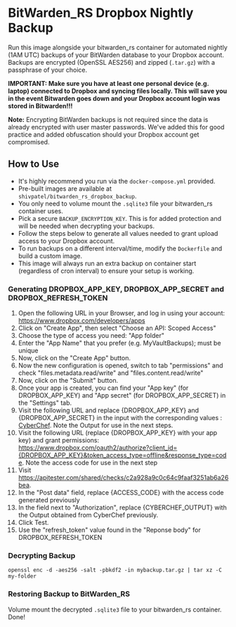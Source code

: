 # BitWarden_RS Dropbox Nightly Backup
Run this image alongside your bitwarden_rs container for automated nightly (1AM UTC) backups of your BitWarden database to your Dropbox account. Backups are encrypted (OpenSSL AES256) and zipped (`.tar.gz`) with a passphrase of your choice.

**IMPORTANT: Make sure you have at least one personal device (e.g. laptop) connected to Dropbox and syncing files locally. This will save you in the event Bitwarden goes down and your Dropbox account login was stored in Bitwarden!!!**

**Note:** Encrypting BitWarden backups is not required since the data is already encrypted with user master passwords. We've added this for good practice and added obfuscation should your Dropbox account get compromised.

## How to Use
- It's highly recommend you run via the `docker-compose.yml` provided.
- Pre-built images are available at `shivpatel/bitwarden_rs_dropbox_backup`.
- You only need to volume mount the `.sqlite3` file your bitwarden_rs container uses.
- Pick a secure `BACKUP_ENCRYPTION_KEY`. This is for added protection and will be needed when decrypting your backups.
- Follow the steps below to generate all values needed to grant upload access to your Dropbox account.
- To run backups on a different interval/time, modify the `Dockerfile` and build a custom image.
- This image will always run an extra backup on container start (regardless of cron interval) to ensure your setup is working.

### Generating DROPBOX_APP_KEY, DROPBOX_APP_SECRET and DROPBOX_REFRESH_TOKEN
1. Open the following URL in your Browser, and log in using your account: https://www.dropbox.com/developers/apps
2. Click on "Create App", then select "Choose an API: Scoped Access"
3. Choose the type of access you need: "App folder"
4. Enter the "App Name" that you prefer (e.g. MyVaultBackups); must be unique
5. Now, click on the "Create App" button.
6. Now the new configuration is opened, switch to tab "permissions" and check "files.metadata.read/write" and "files.content.read/write"
7. Now, click on the "Submit" button.
8. Once your app is created, you can find your "App key" (for DROPBOX_APP_KEY) and "App secret" (for DROPBOX_APP_SECRET) in the "Settings" tab.
9. Visit the following URL and replace {DROPBOX_APP_KEY} and {DROPBOX_APP_SECRET} in the input with the corresponding values : [CyberChef](https://gchq.github.io/CyberChef/#recipe=To_Base64('A-Za-z0-9%2B/%3D')&input=e0RST1BCT1hfQVBQX0tFWX06e0RST1BCT1hfU0VDUkVUfQ). Note the Output for use in the next steps.
10. Visit the following URL (replace {DROPBOX_APP_KEY} with your app key) and grant permissions: https://www.dropbox.com/oauth2/authorize?client_id={DROPBOX_APP_KEY}&token_access_type=offline&response_type=code. Note the access code for use in the next step
11. Visit https://apitester.com/shared/checks/c2a928a9c0c64c9faaf3251ab6a26bea.
12. In the "Post data" field, replace {ACCESS_CODE} with the access code generated previously
13. In the field next to "Authorization", replace {CYBERCHEF_OUTPUT} with the Output obtained from CyberChef previously.
14. Click Test.
15. Use the "refresh_token" value found in the "Reponse body" for DROPBOX_REFRESH_TOKEN

### Decrypting Backup
`openssl enc -d -aes256 -salt -pbkdf2 -in mybackup.tar.gz | tar xz -C my-folder`

### Restoring Backup to BitWarden_RS
Volume mount the decrypted `.sqlite3` file to your bitwarden_rs container. Done!
